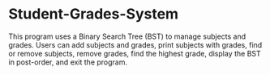 # Student-Grades-System
This program uses a Binary Search Tree (BST) to manage subjects and grades. Users can add subjects and grades, print subjects with grades, find or remove subjects, remove grades, find the highest grade, display the BST in post-order, and exit the program.

